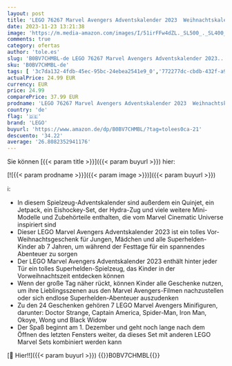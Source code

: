 ```yaml
---
layout: post
title: 'LEGO 76267 Marvel Avengers Adventskalender 2023  Weihnachtskalender mit 24 Geschenken inkl. Captain America  Spider-Man  Iron Man und weiteren Superhelden-Minifiguren  Weihnachts- und Advents-Geschenk'
date: 2023-11-23 13:21:38
image: 'https://m.media-amazon.com/images/I/51irFFw4dZL._SL500_._SL400_.jpg'
comments: true
category: ofertas
author: 'tole.es'
slug: 'B0BV7CHMBL-de LEGO 76267 Marvel Avengers Adventskalender 2023...'
sku: 'B0BV7CHMBL-de'
tags: [ '3c7da132-4fdb-45ec-95bc-24ebea2541e9_0','772277dc-cbdb-432f-a915-25a321e9ed8c_0','772277dc-cbdb-432f-a915-25a321e9ed8c_4401','Adventskalender','Arborist Merchandising Root','Bauspielzeug & Konstruktionsspielzeug','Bauspielzeugsets','Custom Stores','LEGO','Self Service','Special Features Stores','Spiele, Spielzeug und Sammlerstücke für große Kinder','Spielzeug','lego','🇩🇪', ]
actualPrice: 24.99 EUR
currency: EUR
price: 24.99
comparePrice: 37.99 EUR
prodname: 'LEGO 76267 Marvel Avengers Adventskalender 2023  Weihnachtskalender mit 24 Geschenken inkl. Captain America  Spider-Man  Iron Man und weiteren Superhelden-Minifiguren  Weihnachts- und Advents-Geschenk'
country: 'de'
flag: '🇩🇪'
brand: 'LEGO'
buyurl: 'https://www.amazon.de/dp/B0BV7CHMBL/?tag=tolees0ca-21'
descuento: '34.22'
average: '26.8082352941176'
---
```


Sie können [{{< param title >}}]({{< param buyurl >}}) hier:

[![{{< param prodname >}}]({{< param image >}})]({{< param buyurl >}})

ℹ️:

- In diesem Spielzeug-Adventskalender sind außerdem ein Quinjet, ein Jetpack, ein Eishockey-Set, der Hydra-Zug und viele weitere Mini-Modelle und Zubehörteile enthalten, die vom Marvel Cinematic Universe inspiriert sind
- Dieser LEGO Marvel Avengers Adventskalender 2023 ist ein tolles Vor-Weihnachtsgeschenk für Jungen, Mädchen und alle Superhelden-Kinder ab 7 Jahren, um während der Festtage für ein spannendes Abenteuer zu sorgen
- Der LEGO Marvel Avengers Adventskalender 2023 enthält hinter jeder Tür ein tolles Superhelden-Spielzeug, das Kinder in der Vorweihnachtszeit entdecken können
- Wenn der große Tag näher rückt, können Kinder alle Geschenke nutzen, um ihre Lieblingsszenen aus den Marvel Avengers-Filmen nachzustellen oder sich endlose Superhelden-Abenteuer auszudenken
- Zu den 24 Geschenken gehören 7 LEGO Marvel Avengers Minifiguren, darunter: Doctor Strange, Captain America, Spider-Man, Iron Man, Okoye, Wong und Black Widow
- Der Spaß beginnt am 1. Dezember und geht noch lange nach dem Öffnen des letzten Fensters weiter, da dieses Set mit anderen LEGO Marvel Sets kombiniert werden kann

[🛒 Hier!!]({{< param buyurl >}})
{{<world>}}B0BV7CHMBL{{</world>}}
